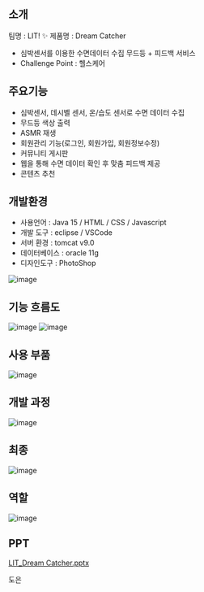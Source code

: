 ## 소개
팀명 : LIT! ✨
제품명 : Dream Catcher
- 심박센서를 이용한 수면데이터 수집 무드등 + 피드백 서비스
- Challenge Point : 헬스케어

## 주요기능
- 심박센서, 데시벨 센서, 온/습도 센서로 수면 데이터 수집
- 무드등 색상 출력
- ASMR 재생
- 회원관리 기능(로그인, 회원가입, 회원정보수정)
- 커뮤니티 게시판
- 웹을 통해 수면 데이터 확인 후 맞춤 피드백 제공
- 콘텐츠 추천

## 개발환경
- 사용언어 : Java 15 / HTML / CSS / Javascript
- 개발 도구 : eclipse / VSCode
- 서버 환경 : tomcat v9.0
- 데이터베이스 : oracle 11g
- 디자인도구 : PhotoShop




![image](https://user-images.githubusercontent.com/64225078/162862824-97abd3ee-8025-47c2-bee6-3e0e2a7689d0.png)


## 기능 흐름도
![image](https://user-images.githubusercontent.com/64225078/162858562-6a6a12df-573f-4830-a6df-c12c4b725bb2.png)
![image](https://user-images.githubusercontent.com/64225078/162858595-be18dc08-08f3-4d2d-b534-11e80f0f7bfc.png)


## 사용 부품

![image](https://user-images.githubusercontent.com/64225078/162860313-3c4555e7-12cd-4812-89d8-04df44249b5d.png)


## 개발 과정
![image](https://user-images.githubusercontent.com/64225078/162859906-cd37391e-4af2-4d3e-bab9-aab32a24fbb8.png)

## 최종

![image](https://user-images.githubusercontent.com/64225078/162859940-a89bd304-51ac-48e7-a893-ed486030bd8d.png)


## 역할
![image](https://user-images.githubusercontent.com/64225078/162859991-742b2f8d-31cd-41b9-b0b8-68166fe93470.png)


## PPT
[LIT_Dream Catcher.pptx](https://github.com/2022-SMHRD-KDT-IoT-3/LitRepo/files/8468880/LIT_Dream.Catcher.pptx)

도은 
